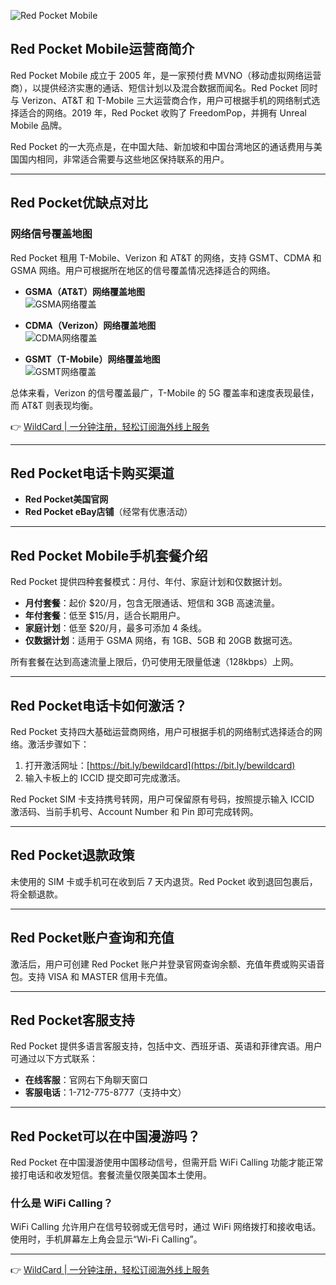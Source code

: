 ![Red Pocket Mobile](https://d11ir4eijp84g9.cloudfront.net/ueditor/php/upload/image/20220705/1657009425533375.png)

## Red Pocket Mobile运营商简介

Red Pocket Mobile 成立于 2005 年，是一家预付费 MVNO（移动虚拟网络运营商），以提供经济实惠的通话、短信计划以及混合数据而闻名。Red Pocket 同时与 Verizon、AT&T 和 T-Mobile 三大运营商合作，用户可根据手机的网络制式选择适合的网络。2019 年，Red Pocket 收购了 FreedomPop，并拥有 Unreal Mobile 品牌。

Red Pocket 的一大亮点是，在中国大陆、新加坡和中国台湾地区的通话费用与美国国内相同，非常适合需要与这些地区保持联系的用户。

---

## Red Pocket优缺点对比

### 网络信号覆盖地图

Red Pocket 租用 T-Mobile、Verizon 和 AT&T 的网络，支持 GSMT、CDMA 和 GSMA 网络。用户可根据所在地区的信号覆盖情况选择适合的网络。

- **GSMA（AT&T）网络覆盖地图**  
  ![GSMA网络覆盖](https://d11ir4eijp84g9.cloudfront.net/ueditor/php/upload/image/20220705/1657009425533375.png)

- **CDMA（Verizon）网络覆盖地图**  
  ![CDMA网络覆盖](https://d11ir4eijp84g9.cloudfront.net/ueditor/php/upload/image/20220705/1657009425945338.png)

- **GSMT（T-Mobile）网络覆盖地图**  
  ![GSMT网络覆盖](https://d11ir4eijp84g9.cloudfront.net/ueditor/php/upload/image/20220705/1657009425765487.png)

总体来看，Verizon 的信号覆盖最广，T-Mobile 的 5G 覆盖率和速度表现最佳，而 AT&T 则表现均衡。

👉 [WildCard | 一分钟注册，轻松订阅海外线上服务](https://bit.ly/bewildcard)

---

## Red Pocket电话卡购买渠道

- **Red Pocket美国官网**  
- **Red Pocket eBay店铺**（经常有优惠活动）

---

## Red Pocket Mobile手机套餐介绍

Red Pocket 提供四种套餐模式：月付、年付、家庭计划和仅数据计划。

- **月付套餐**：起价 $20/月，包含无限通话、短信和 3GB 高速流量。  
- **年付套餐**：低至 $15/月，适合长期用户。  
- **家庭计划**：低至 $20/月，最多可添加 4 条线。  
- **仅数据计划**：适用于 GSMA 网络，有 1GB、5GB 和 20GB 数据可选。

所有套餐在达到高速流量上限后，仍可使用无限量低速（128kbps）上网。

---

## Red Pocket电话卡如何激活？

Red Pocket 支持四大基础运营商网络，用户可根据手机的网络制式选择适合的网络。激活步骤如下：

1. 打开激活网址：[https://bit.ly/bewildcard](https://bit.ly/bewildcard)  
2. 输入卡板上的 ICCID 提交即可完成激活。

Red Pocket SIM 卡支持携号转网，用户可保留原有号码，按照提示输入 ICCID 激活码、当前手机号、Account Number 和 Pin 即可完成转网。

---

## Red Pocket退款政策

未使用的 SIM 卡或手机可在收到后 7 天内退货。Red Pocket 收到退回包裹后，将全额退款。

---

## Red Pocket账户查询和充值

激活后，用户可创建 Red Pocket 账户并登录官网查询余额、充值年费或购买语音包。支持 VISA 和 MASTER 信用卡充值。

---

## Red Pocket客服支持

Red Pocket 提供多语言客服支持，包括中文、西班牙语、英语和菲律宾语。用户可通过以下方式联系：

- **在线客服**：官网右下角聊天窗口  
- **客服电话**：1-712-775-8777（支持中文）  

---

## Red Pocket可以在中国漫游吗？

Red Pocket 在中国漫游使用中国移动信号，但需开启 WiFi Calling 功能才能正常接打电话和收发短信。套餐流量仅限美国本土使用。

### 什么是 WiFi Calling？

WiFi Calling 允许用户在信号较弱或无信号时，通过 WiFi 网络拨打和接收电话。使用时，手机屏幕左上角会显示“Wi-Fi Calling”。

---

👉 [WildCard | 一分钟注册，轻松订阅海外线上服务](https://bit.ly/bewildcard)
